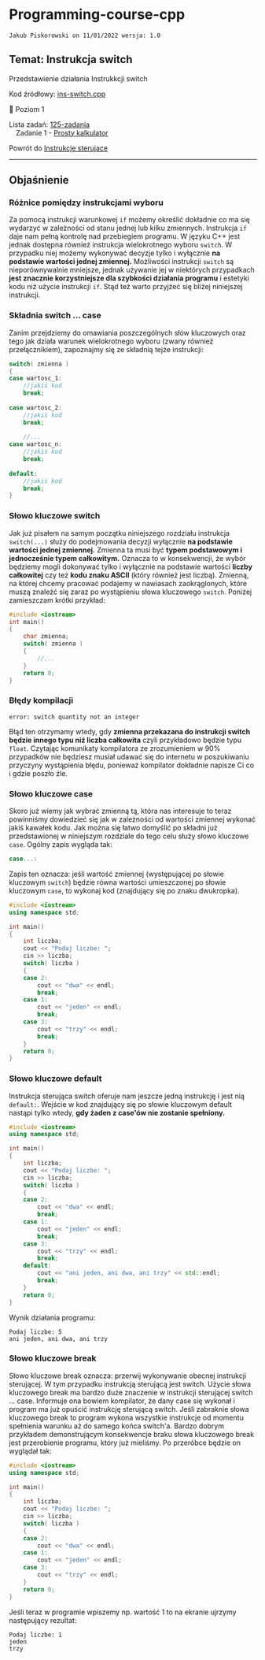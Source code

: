 # Programming-course-cpp

`Jakub Piskorowski on 11/01/2022 wersja: 1.0`

## Temat: Instrukcja switch

Przedstawienie działania Instrukkcji switch

Kod źródłowy: [ins-switch.cpp](ins-switch.cpp)

&#x1F4D2; Poziom 1 

Lista zadań: [125-zadania](125-zadania/README.md) \
&emsp;Zadanie 1 - [Prosty kalkulator](125-zadania/README.md#zadanie-1---prosty-kalkulator)

Powrót do [Instrukcje sterujace](/1-programowanie-strukturalne/1-2-instrukcje-sterujace/README.md)

---

## Objaśnienie

### Różnice pomiędzy instrukcjami wyboru

Za pomocą instrukcji warunkowej `if` możemy określić dokładnie co ma się wydarzyć w zależności od stanu jednej lub kilku zmiennych. Instrukcja `if` daje nam pełną kontrolę nad przebiegiem programu. W języku C++ jest jednak dostępna również instrukcja wielokrotnego wyboru `switch`. W przypadku niej możemy wykonywać decyzje tylko i wyłącznie **na podstawie wartości jednej zmiennej.** Możliwości instrukcji `switch` są nieporównywalnie mniejsze, jednak używanie jej w niektórych przypadkach **jest znacznie korzystniejsze dla szybkości działania programu** i estetyki kodu niż użycie instrukcji `if`. Stąd też warto przyjżeć się bliżej niniejszej instrukcji.

### Składnia switch ... case

Zanim przejdziemy do omawiania poszczególnych słów kluczowych oraz tego jak działa warunek wielokrotnego wyboru (zwany również przełącznikiem), zapoznajmy się ze składnią tejże instrukcji:

```cpp
switch( zmienna )
{
case wartosc_1:
    //jakiś kod
    break;
   
case wartosc_2:
    //jakiś kod
    break;
   
    //...
case wartosc_n:
    //jakiś kod
    break;
   
default:
    //jakiś kod
    break;
}
```

### Słowo kluczowe switch

Jak już pisałem na samym początku niniejszego rozdziału instrukcja `switch(...)` służy do podejmowania decyzji wyłącznie **na podstawie wartości jednej zmiennej.** Zmienna ta musi być **typem podstawowym i jednocześnie typem całkowitym.** Oznacza to w konsekwencji, że wybór będziemy mogli dokonywać tylko i wyłącznie na podstawie wartości **liczby całkowitej** czy też **kodu znaku ASCII** (który również jest liczbą). Zmienną, na której chcemy pracować podajemy w nawiasach zaokrąglonych, które muszą znaleźć się zaraz po wystąpieniu słowa kluczowego `switch`. Poniżej zamieszczam krótki przykład:

```cpp
#include <iostream>
int main()
{
    char zmienna;
    switch( zmienna )
    {
        //...
    }
    return 0;
}
```

### Błędy kompilacji

```text
error: switch quantity not an integer
```

Błąd ten otrzymamy wtedy, gdy **zmienna przekazana do instrukcji switch będzie innego typu niż liczba całkowita** czyli przykładowo będzie typu `float`.
Czytając komunikaty kompilatora ze zrozumieniem w 90% przypadków nie będziesz musiał udawać się do internetu w poszukiwaniu przyczyny wystąpienia błędu, ponieważ kompilator dokładnie napisze Ci co i gdzie poszło źle.

### Słowo kluczowe case

Skoro już wiemy jak wybrać zmienną tą, która nas interesuje to teraz powinniśmy dowiedzieć się jak w zależności od wartości zmiennej wykonać jakiś kawałek kodu. Jak można się łatwo domyślić po składni już przedstawionej w niniejszym rozdziale do tego celu służy słowo kluczowe `case`. Ogólny zapis wygląda tak:

```cpp
case...:
```

Zapis ten oznacza: jeśli wartość zmiennej (występującej po słowie kluczowym `switch`) będzie równa wartości umieszczonej po słowie kluczowym `case`, to wykonaj kod (znajdujący się po znaku dwukropka).

```cpp
#include <iostream>
using namespace std;

int main()
{
    int liczba;
    cout << "Podaj liczbe: ";
    cin >> liczba;
    switch( liczba )
    {
    case 2:
        cout << "dwa" << endl;
        break;
    case 1:
        cout << "jeden" << endl;
        break;
    case 3:
        cout << "trzy" << endl;
        break;
    }
    return 0;
}
```

### Słowo kluczowe default

Instrukcja sterująca switch oferuje nam jeszcze jedną instrukcję i jest nią `default:`. Wejście w kod znajdujący się po słowie kluczowym default nastąpi tylko wtedy, **gdy żaden z case'ów nie zostanie spełniony.**

```cpp
#include <iostream>
using namespace std;

int main()
{
    int liczba;
    cout << "Podaj liczbe: ";
    cin >> liczba;
    switch( liczba )
    {
    case 2:
        cout << "dwa" << endl;
        break;
    case 1:
        cout << "jeden" << endl;
        break;
    case 3:
        cout << "trzy" << endl;
        break;
    default:
        cout << "ani jeden, ani dwa, ani trzy" << std::endl;
        break;
    }
    return 0;
}
```

 Wynik działania programu:

```text
Podaj liczbe: 5
ani jeden, ani dwa, ani trzy
```

### Słowo kluczowe break

Słowo kluczowe break oznacza: przerwij wykonywanie obecnej instrukcji sterującej. W tym przypadku instrukcją sterującą jest switch. Użycie słowa kluczowego break ma bardzo duże znaczenie w instrukcji sterującej switch ... case. Informuje ona bowiem kompilator, że dany case się wykonał i program ma już opuścić instrukcję sterującą switch. Jeśli zabraknie słowa kluczowego break to program wykona wszystkie instrukcje od momentu spełnienia warunku aż do samego końca switch'a. Bardzo dobrym przykładem demonstrującym konsekwencje braku słowa kluczowego break jest przerobienie programu, który już mieliśmy. Po przeróbce będzie on wyglądał tak:

```cpp
#include <iostream>
using namespace std; 

int main()
{
    int liczba;
    cout << "Podaj liczbe: ";
    cin >> liczba;
    switch( liczba )
    {
    case 2:
        cout << "dwa" << endl;
    case 1:
        cout << "jeden" << endl;
    case 3:
        cout << "trzy" << endl;
    }
    return 0;
}
```

Jeśli teraz w programie wpiszemy np. wartość 1 to na ekranie ujrzymy następujący rezultat:

```text
Podaj liczbe: 1
jeden
trzy
```
